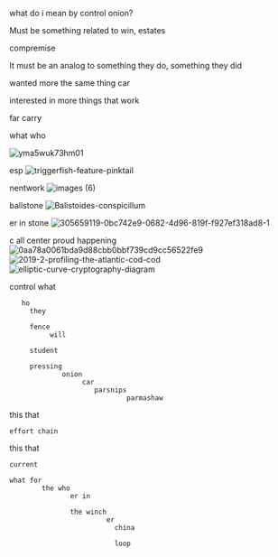 what do i mean by control onion?

Must be something related to win, estates

compremise

It must be an analog to something they do, something they did

wanted more the same thing car 

interested in more things that work

far carry

what who

![yma5wuk73hm01](https://github.com/user-attachments/assets/44d485e2-b51e-4e11-8c6a-ba56e321f4d9)

esp
![triggerfish-feature-pinktail](https://github.com/user-attachments/assets/061c0403-d7fb-4f3a-acaf-bd18d598914f)

nentwork
![images (6)](https://github.com/user-attachments/assets/abc44c4c-36a7-4a67-860c-e540fabef81f)

ballstone
![Balistoides-conspicillum](https://github.com/user-attachments/assets/17961a7b-02d3-46aa-851d-d98d79912315)

er in stone 
![305659119-0bc742e9-0682-4d96-819f-f927ef318ad8-1](https://github.com/user-attachments/assets/e50bb205-cc4d-4b8d-a606-e6bf9ec5983a)

c all center proud happening
![0aa78a0061bda9d88cbb0bbf739cd9cc56522fe9](https://github.com/user-attachments/assets/95d43c0b-d4e6-4248-94cc-20832625c007)
![2019-2-profiling-the-atlantic-cod-cod](https://github.com/user-attachments/assets/cb6ca4b5-061a-4752-a903-f337abd92e79)
![elliptic-curve-cryptography-diagram](https://github.com/user-attachments/assets/2397f1de-0750-4e83-9018-b66bf30b455f)

control
       what

       ho
         they 

         fence
              will

         student

         pressing
                 onion
                      car
                         parsnips
                                 parmashaw

this
    that

    effort chain
this
    that

    current

    what for 
            the who
                   er in 

                   the winch
                            er 
                              china

                              loop

